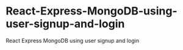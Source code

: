 # React-Express-MongoDB-using-user-signup-and-login
React Express MongoDB using user signup and login
